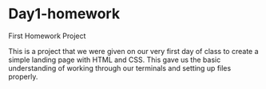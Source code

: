 Day1-homework
=============

First Homework Project

This is a project that we were given on our very first day of class to create a simple landing page with HTML and CSS. This gave us the basic understanding of working through our terminals and setting up files properly.
